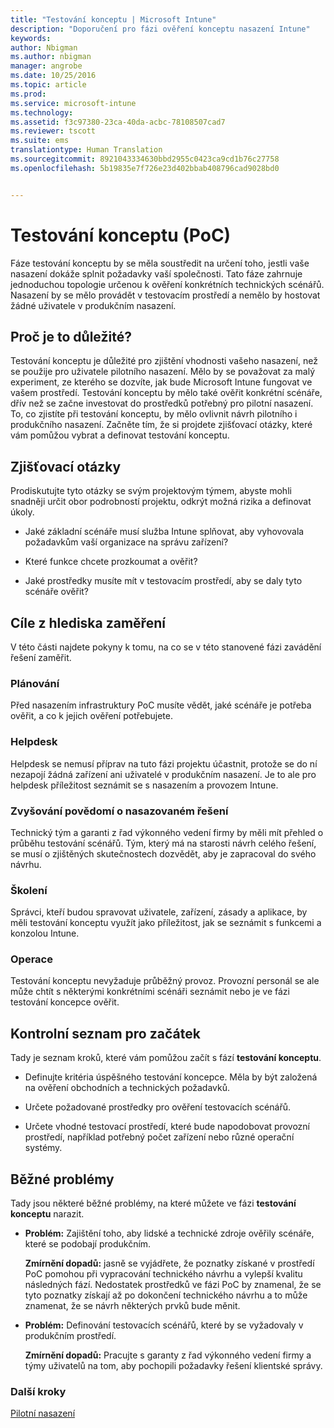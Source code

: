 ```yaml
---
title: "Testování konceptu | Microsoft Intune"
description: "Doporučení pro fázi ověření konceptu nasazení Intune"
keywords: 
author: Nbigman
ms.author: nbigman
manager: angrobe
ms.date: 10/25/2016
ms.topic: article
ms.prod: 
ms.service: microsoft-intune
ms.technology: 
ms.assetid: f3c97380-23ca-40da-acbc-78108507cad7
ms.reviewer: tscott
ms.suite: ems
translationtype: Human Translation
ms.sourcegitcommit: 8921043334630bbd2955c0423ca9cd1b76c27758
ms.openlocfilehash: 5b19835e7f726e23d402bbab408796cad9028bd0


---
```


# Testování konceptu (PoC)
Fáze testování konceptu by se měla soustředit na určení toho, jestli vaše nasazení dokáže splnit požadavky vaší společnosti. Tato fáze zahrnuje jednoduchou topologie určenou k ověření konkrétních technických scénářů.  Nasazení by se mělo provádět v testovacím prostředí a nemělo by hostovat žádné uživatele v produkčním nasazení.

## Proč je to důležité?
Testování konceptu je důležité pro zjištění vhodnosti vašeho nasazení, než se použije pro uživatele pilotního nasazení. Mělo by se považovat za malý experiment, ze kterého se dozvíte, jak bude Microsoft Intune fungovat ve vašem prostředí. Testování konceptu by mělo také ověřit konkrétní scénáře, dřív než se začne investovat do prostředků potřebný pro pilotní nasazení. To, co zjistíte při testování konceptu, by mělo ovlivnit návrh pilotního i produkčního nasazení.
Začněte tím, že si projdete zjišťovací otázky, které vám pomůžou vybrat a definovat testování konceptu.

## Zjišťovací otázky
Prodiskutujte tyto otázky se svým projektovým týmem, abyste mohli snadněji určit obor podrobností projektu, odkrýt možná rizika a definovat úkoly.

-   Jaké základní scénáře musí služba Intune splňovat, aby vyhovovala požadavkům vaší organizace na správu zařízení?

-   Které funkce chcete prozkoumat a ověřit?

-   Jaké prostředky musíte mít v testovacím prostředí, aby se daly tyto scénáře ověřit?

## Cíle z hlediska zaměření
V této části najdete pokyny k tomu, na co se v této stanovené fázi zavádění řešení zaměřit.

### Plánování
Před nasazením infrastruktury PoC musíte vědět, jaké scénáře je potřeba ověřit, a co k jejich ověření potřebujete.

### Helpdesk
Helpdesk se nemusí příprav na tuto fázi projektu účastnit, protože se do ní nezapojí žádná zařízení ani uživatelé v produkčním nasazení. Je to ale pro helpdesk příležitost seznámit se s nasazením a provozem Intune.

### Zvyšování povědomí o nasazovaném řešení
Technický tým a garanti z řad výkonného vedení firmy by měli mít přehled o průběhu testování scénářů. Tým, který má na starosti návrh celého řešení, se musí o zjištěných skutečnostech dozvědět, aby je zapracoval do svého návrhu.

### Školení
Správci, kteří budou spravovat uživatele, zařízení, zásady a aplikace, by měli testování konceptu využít jako příležitost, jak se seznámit s funkcemi a konzolou Intune.

### Operace
Testování konceptu nevyžaduje průběžný provoz. Provozní personál se ale může chtít s některými konkrétními scénáři seznámit nebo je ve fázi testování koncepce ověřit.

## Kontrolní seznam pro začátek
Tady je seznam kroků, které vám pomůžou začít s fází **testování konceptu**.

-   Definujte kritéria úspěšného testování koncepce. Měla by být založená na ověření obchodních a technických požadavků.

-   Určete požadované prostředky pro ověření testovacích scénářů.

-   Určete vhodné testovací prostředí, které bude napodobovat provozní prostředí, například potřebný počet zařízení nebo různé operační systémy.

## Běžné problémy
Tady jsou některé běžné problémy, na které můžete ve fázi **testování konceptu** narazit.

-   **Problém:** Zajištění toho, aby lidské a technické zdroje ověřily scénáře, které se podobají produkčním.

    **Zmírnění dopadů:** jasně se vyjádřete, že poznatky získané v prostředí PoC pomohou při vypracování technického návrhu a vylepší kvalitu následných fází. Nedostatek prostředků ve fázi PoC by znamenal, že se tyto poznatky získají až po dokončení technického návrhu a to může znamenat, že se návrh některých prvků bude měnit.

-   **Problém:** Definování testovacích scénářů, které by se vyžadovaly v produkčním prostředí.

    **Zmírnění dopadů:** Pracujte s garanty z řad výkonného vedení firmy a týmy uživatelů na tom, aby pochopili požadavky řešení klientské správy.

### Další kroky
[Pilotní nasazení](pilot.md)



<!--HONumber=Oct16_HO4-->


